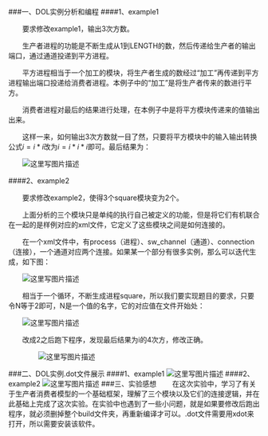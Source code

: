###一、DOL实例分析和编程
####1、example1

　　要求修改example1，输出3次方数。
　　
  
　　生产者进程的功能是不断生成从1到LENGTH的数，然后传递给生产者的输出端口，通过通道投递到平方进程。
　　
  
　　平方进程相当于一个加工的模块，将生产者生成的数经过“加工”再传递到平方进程输出端口投递给消费者进程。本例子中的“加工”是将生产者传来的数进行平方。
　　
  
　　消费者进程对最后的结果进行处理，在本例子中是将平方模块传递来的值输出出来。
　　
  
　　这样一来，如何输出3次方数就一目了然，只要将平方模块中的输入输出转换公式$i=i*i$改为$i=i*i*i$即可。最后结果为：
　　
  
　　![这里写图片描述](http://img.blog.csdn.net/20161013005843261)
  
  
####2、example2


　　要求修改example2，使得3个square模块变为2个。
　　
  
　　上面分析的三个模块只是单纯的执行自己被定义的功能，但是将它们有机联合在一起的是样例对应的xml文件，它定义了这些模块之间是如何连接的。
  
  
　　在一个xml文件中，有process（进程）、sw_channel（通道）、connection（连接），一个通道对应两个连接。如果某一个部分有很多实例，那么可以迭代生成，如下图：
  
  
　　![这里写图片描述](http://img.blog.csdn.net/20161013005455166)
  
  
　　相当于一个循环，不断生成进程square，所以我们要实现题目的要求，只要令N等于2即可，N是一个值的名字，它的对应值在文件开始处：
  
  
　　![这里写图片描述](http://img.blog.csdn.net/20161013005735933)
  
  
　　改成2之后跑下程序，发现最后结果为i的4次方，修改正确。
  
　　
　　![这里写图片描述](http://img.blog.csdn.net/20161013005858355)
  
  
###二、DOL实例.dot文件展示
####1、example1
![这里写图片描述](http://img.blog.csdn.net/20161013010023996)
####2、example2
![这里写图片描述](http://img.blog.csdn.net/20161013010059231)
###三、实验感想
　　在这次实验中，学习了有关于生产者消费者模型的一个基础框架，理解了三个模块以及它们的连接逻辑，并在此基础上完成了这次实验。在实验中也遇到了一些小问题，就是如果要修改后跑出程序，就必须删掉整个build文件夹，再重新编译才可以。.dot文件需要用xdot来打开，所以需要安装该软件。
